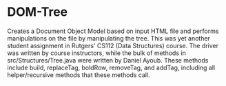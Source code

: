 # DOM-Tree
Creates a Document Object Model based on input HTML file and performs manipulations on the file by manipulating the tree.
This was yet another student assignment in Rutgers' CS112 (Data Structures) course. The driver was written by course instructors,
while the bulk of methods in src/Structures/Tree.java were written by Daniel Ayoub. These methods include build, replaceTag, boldRow, 
removeTag, and addTag, including all helper/recursive methods that these methods call.
